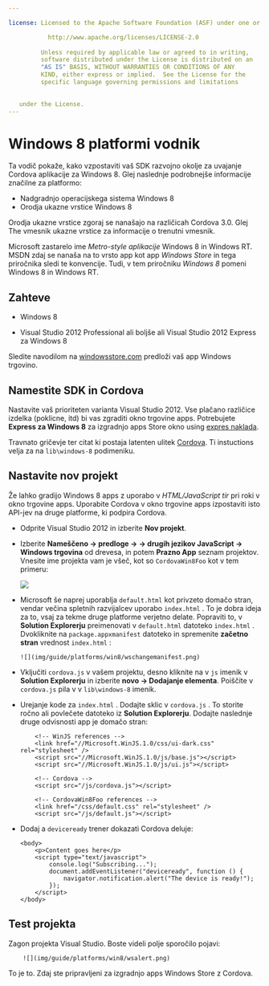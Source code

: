 ```yaml
---

license: Licensed to the Apache Software Foundation (ASF) under one or more contributor license agreements. See the NOTICE file distributed with this work for additional information regarding copyright ownership. The ASF licenses this file to you under the Apache License, Version 2.0 (the "License"); you may not use this file except in compliance with the License. You may obtain a copy of the License at

           http://www.apache.org/licenses/LICENSE-2.0
    
         Unless required by applicable law or agreed to in writing,
         software distributed under the License is distributed on an
         "AS IS" BASIS, WITHOUT WARRANTIES OR CONDITIONS OF ANY
         KIND, either express or implied.  See the License for the
         specific language governing permissions and limitations
    

   under the License.
---
```


# Windows 8 platformi vodnik

Ta vodič pokaže, kako vzpostaviti vaš SDK razvojno okolje za uvajanje Cordova aplikacije za Windows 8. Glej naslednje podrobnejše informacije značilne za platformo:

*   Nadgradnjo operacijskega sistema Windows 8
*   Orodja ukazne vrstice Windows 8

Orodja ukazne vrstice zgoraj se nanašajo na različicah Cordova 3.0. Glej The vmesnik ukazne vrstice za informacije o trenutni vmesnik.

Microsoft zastarelo ime *Metro-style aplikacije* Windows 8 in Windows RT. MSDN zdaj se nanaša na to vrsto app kot app *Windows Store* in tega priročnika sledi te konvencije. Tudi, v tem priročniku *Windows 8* pomeni Windows 8 in Windows RT.

## Zahteve

*   Windows 8

*   Visual Studio 2012 Professional ali boljše ali Visual Studio 2012 Express za Windows 8

Sledite navodilom na [windowsstore.com][1] predloži vaš app Windows trgovino.

 [1]: http://www.windowsstore.com/

## Namestite SDK in Cordova

Nastavite vaš prioriteten varianta Visual Studio 2012. Vse plačano različice izdelka (poklicne, itd) bi vas zgraditi okno trgovine apps. Potrebujete **Express za Windows 8** za izgradnjo apps Store okno using [expres naklada][2].

 [2]: http://www.microsoft.com/visualstudio/eng/products/visual-studio-express-products

Travnato gričevje ter citat ki postaja latenten ulitek [Cordova][3]. Ti instuctions velja za na `lib\windows-8` podimeniku.

 [3]: http://phonegap.com/download

## Nastavite nov projekt

Že lahko gradijo Windows 8 apps z uporabo v *HTML/JavaScript tir* pri roki v okno trgovine apps. Uporabite Cordova v okno trgovine apps izpostaviti isto API-jev na druge platforme, ki podpira Cordova.

*   Odprite Visual Studio 2012 in izberite **Nov projekt**.

*   Izberite **Nameščeno → predloge → → drugih jezikov JavaScript → Windows trgovina** od drevesa, in potem **Prazno App** seznam projektov. Vnesite ime projekta vam je všeč, kot so `CordovaWin8Foo` kot v tem primeru:
    
    ![][4]

*   Microsoft še naprej uporablja `default.html` kot privzeto domačo stran, vendar večina spletnih razvijalcev uporabo `index.html` . To je dobra ideja za to, vsaj za tekme druge platforme verjetno delate. Popraviti to, v **Solution Explorerju** preimenovati v `default.html` datoteko `index.html` . Dvokliknite na `package.appxmanifest` datoteko in spremenite **začetno stran** vrednost `index.html` :
    
        ![](img/guide/platforms/win8/wschangemanifest.png)
        

*   Vključiti `cordova.js` v vašem projektu, desno kliknite na v `js` imenik v **Solution Explorerju** in izberite **novo → Dodajanje elementa**. Poiščite v `cordova.js` pila v v `lib\windows-8` imenik.

*   Urejanje kode za `index.html` . Dodajte sklic v `cordova.js` . To storite ročno ali povlečete datoteko iz **Solution Explorerju**. Dodajte naslednje druge odvisnosti app je domačo stran:
    
            <!-- WinJS references -->
            <link href="//Microsoft.WinJS.1.0/css/ui-dark.css" rel="stylesheet" />
            <script src="//Microsoft.WinJS.1.0/js/base.js"></script>
            <script src="//Microsoft.WinJS.1.0/js/ui.js"></script>
        
            <!-- Cordova -->
            <script src="/js/cordova.js"></script>
        
            <!-- CordovaWin8Foo references -->
            <link href="/css/default.css" rel="stylesheet" />
            <script src="/js/default.js"></script>
        

*   Dodaj a `deviceready` trener dokazati Cordova deluje:
    
        <body>
            <p>Content goes here</p>
            <script type="text/javascript">
                console.log("Subscribing...");
                document.addEventListener("deviceready", function () {
                    navigator.notification.alert("The device is ready!");
                });
            </script>
        </body>
        

 [4]: img/guide/platforms/win8/wsnewproject.png

## Test projekta

Zagon projekta Visual Studio. Boste videli polje sporočilo pojavi:

        ![](img/guide/platforms/win8/wsalert.png)
    

To je to. Zdaj ste pripravljeni za izgradnjo apps Windows Store z Cordova.